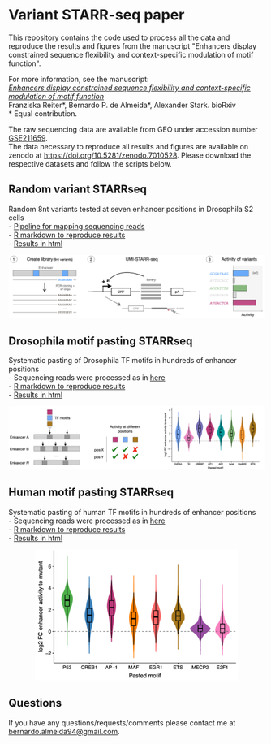 # Variant STARR-seq paper
This repository contains the code used to process all the data and reproduce the results and figures from the manuscript "Enhancers display constrained sequence flexibility and context-specific modulation of motif function".

For more information, see the manuscript:  
[*<ins>Enhancers display constrained sequence flexibility and context-specific modulation of motif function</ins>*](https://www.biorxiv.org/content/10.1101/2022.08.31.506061v1)  
Franziska Reiter\*, Bernardo P. de Almeida\*, Alexander Stark. bioRxiv  
\* Equal contribution.

The raw sequencing data are available from GEO under accession number [GSE211659](https://www.ncbi.nlm.nih.gov/geo/query/acc.cgi?acc=GSE211659).  
The data necessary to reproduce all results and figures are available on zenodo at https://doi.org/10.5281/zenodo.7010528. Please download the respective datasets and follow the scripts below.    

## Random variant STARRseq
Random 8nt variants tested at seven enhancer positions in Drosophila S2 cells  
		- [Pipeline for mapping sequencing reads](Random_variant_STARRseq/Read_mapping_pipeline.sh)  
		- [R markdown to reproduce results](Random_variant_STARRseq/Random_variant_STARRseq_analysis.Rmd)  
		- [Results in html](https://rawcdn.githack.com/bernardo-de-almeida/Variant_STARRseq/86e8cab20aab4f7d174b20c48c677c7ec99523f5/Random_variant_STARRseq/Random_variant_STARRseq_analysis.html)  

<p align="center">
	<img src="img/Random_Variants_STARRseq_screen.png" width="700" style="margin-bottom:0;margin-top:0;"/>
</p>

## Drosophila motif pasting STARRseq
Systematic pasting of Drosophila TF motifs in hundreds of enhancer positions  
		- Sequencing reads were processed as in [here](https://github.com/bernardo-de-almeida/DeepSTARR/tree/main/Oligo_UMISTARRseq)  
		- [R markdown to reproduce results](Drosophila_motif_pasting_STARRseq/Drosophila_motif_pasting_STARRseq_analysis.Rmd)  
		- [Results in html](https://rawcdn.githack.com/bernardo-de-almeida/Variant_STARRseq/86e8cab20aab4f7d174b20c48c677c7ec99523f5/Drosophila_motif_pasting_STARRseq/Drosophila_motif_pasting_STARRseq_analysis.html)  

<p align="center">
	<img src="img/Drosophila_motif_pasting_experiment.png" width="700" style="margin-bottom:0;margin-top:0;"/>
</p>

## Human motif pasting STARRseq
Systematic pasting of human TF motifs in hundreds of enhancer positions  
		- Sequencing reads were processed as in [here](https://github.com/bernardo-de-almeida/DeepSTARR/tree/main/Oligo_UMISTARRseq)  
		- [R markdown to reproduce results](Human_motif_pasting_STARRseq/Human_motif_pasting_STARRseq_analysis.Rmd)  
		- [Results in html](https://rawcdn.githack.com/bernardo-de-almeida/Variant_STARRseq/86e8cab20aab4f7d174b20c48c677c7ec99523f5/Human_motif_pasting_STARRseq/Human_motif_pasting_STARRseq_analysis.html)  

<p align="center">
	<img src="img/Human_motif_pasting_result.png" width="400" style="margin-bottom:0;margin-top:0;"/>
</p>

## Questions
If you have any questions/requests/comments please contact me at [bernardo.almeida94@gmail.com](mailto:bernardo.almeida94@gmail.com).
